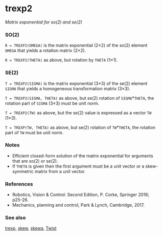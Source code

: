 ---
---
# trexp2
_Matrix exponential for so(2) and se(2)_
### SO(2)


```R = TREXP2(OMEGA)``` is the matrix exponential (2&times;2) of the so(2) element `OMEGA` that
yields a rotation matrix (2&times;2).


```R = TREXP2(THETA)``` as above, but rotation by `THETA` (1&times;1).
### SE(2)


```T = TREXP2(SIGMA)``` is the matrix exponential (3&times;3) of the se(2) element
`SIGMA` that yields a homogeneous transformation  matrix (3&times;3).


```T = TREXP2(SIGMA, THETA)``` as above, but se(2) rotation of `SIGMA`*`THETA`, the
rotation part of `SIGMA` (3&times;3) must be unit norm.


```T = TREXP2(TW)``` as above, but the se(2) value is expressed as a vector `TW`
(1&times;3).


```T = TREXP(TW, THETA)``` as above, but se(2) rotation of `TW`*`THETA`, the
rotation part of `TW` must be unit norm.
### Notes
* Efficient closed-form solution of the matrix exponential for arguments that are    so(2) or se(2).
* If `THETA` is given then the first argument must be a unit vector or a    skew-symmetric matrix from a unit vector.

### References
* Robotics, Vision & Control: Second Edition, P. Corke, Springer 2016; p25-26.
* Mechanics, planning and control, Park & Lynch, Cambridge, 2017.

### See also

[trexp](trexp.md), [skew](skew.md), [skewa](skewa.md), [Twist](Twist.md)
